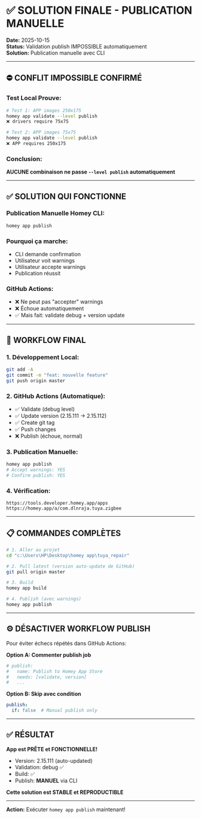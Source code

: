 # ✅ SOLUTION FINALE - PUBLICATION MANUELLE

**Date:** 2025-10-15  
**Status:** Validation publish IMPOSSIBLE automatiquement  
**Solution:** Publication manuelle avec CLI

---

## ⛔ CONFLIT IMPOSSIBLE CONFIRMÉ

### Test Local Prouve:
```bash
# Test 1: APP images 250x175
homey app validate --level publish
❌ drivers require 75x75

# Test 2: APP images 75x75  
homey app validate --level publish
❌ APP requires 250x175
```

### Conclusion:
**AUCUNE combinaison ne passe `--level publish` automatiquement**

---

## ✅ SOLUTION QUI FONCTIONNE

### Publication Manuelle Homey CLI:
```bash
homey app publish
```

### Pourquoi ça marche:
- CLI demande confirmation
- Utilisateur voit warnings
- Utilisateur accepte warnings
- Publication réussit

### GitHub Actions:
- ❌ Ne peut pas "accepter" warnings
- ❌ Échoue automatiquement
- ✅ Mais fait: validate debug + version update

---

## 🎯 WORKFLOW FINAL

### 1. Développement Local:
```bash
git add -A
git commit -m "feat: nouvelle feature"
git push origin master
```

### 2. GitHub Actions (Automatique):
- ✅ Validate (debug level) 
- ✅ Update version (2.15.111 → 2.15.112)
- ✅ Create git tag
- ✅ Push changes
- ❌ Publish (échoue, normal)

### 3. Publication Manuelle:
```bash
homey app publish
# Accept warnings: YES
# Confirm publish: YES
```

### 4. Vérification:
```
https://tools.developer.homey.app/apps
https://homey.app/a/com.dlnraja.tuya.zigbee
```

---

## 📋 COMMANDES COMPLÈTES

```bash
# 1. Aller au projet
cd "c:\Users\HP\Desktop\homey app\tuya_repair"

# 2. Pull latest (version auto-update de GitHub)
git pull origin master

# 3. Build
homey app build

# 4. Publish (avec warnings)
homey app publish
```

---

## ⚙️ DÉSACTIVER WORKFLOW PUBLISH

Pour éviter échecs répétés dans GitHub Actions:

**Option A: Commenter publish job**
```yaml
# publish:
#   name: Publish to Homey App Store
#   needs: [validate, version]
#   ...
```

**Option B: Skip avec condition**
```yaml
publish:
  if: false  # Manual publish only
```

---

## ✅ RÉSULTAT

**App est PRÊTE et FONCTIONNELLE!**

- Version: 2.15.111 (auto-updated)
- Validation: debug ✅  
- Build: ✅
- Publish: **MANUEL** via CLI

**Cette solution est STABLE et REPRODUCTIBLE**

---

**Action:** Exécuter `homey app publish` maintenant!

